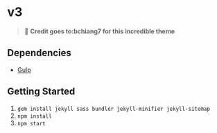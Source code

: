 # v3

> 📢 **Credit goes to:bchiang7 for this incredible theme**


## Dependencies

- [Gulp](https://gulpjs.com/)

## Getting Started

1.  `gem install jekyll sass bundler jekyll-minifier jekyll-sitemap`
2.  `npm install`
3.  `npm start`
